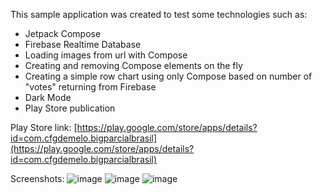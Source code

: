 This sample application was created to test some technologies such as:

- Jetpack Compose
- Firebase Realtime Database
- Loading images from url with Compose
- Creating and removing Compose elements on the fly
- Creating a simple row chart using only Compose based on number of "votes" returning from Firebase
- Dark Mode
- Play Store publication

Play Store link: [https://play.google.com/store/apps/details?id=com.cfgdemelo.bigparcialbrasil](https://play.google.com/store/apps/details?id=com.cfgdemelo.bigparcialbrasil)

Screenshots:
![image](https://github.com/user-attachments/assets/061a1956-d28d-40e7-8862-bbc8d851e5a5)
![image](https://github.com/user-attachments/assets/f410d88e-8ad7-4dad-8eb5-e74e8c015fed)
![image](https://github.com/user-attachments/assets/bba8eb18-9731-40f6-896a-d86a653bd46f)
